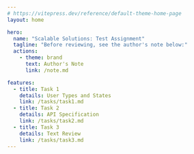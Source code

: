 ```yaml
---
# https://vitepress.dev/reference/default-theme-home-page
layout: home

hero:
  name: "Scalable Solutions: Test Assignment"
  tagline: "Before reviewing, see the author's note below:"
  actions:
    - theme: brand
      text: Author's Note
      link: /note.md

features:
  - title: Task 1
    details: User Types and States
    link: /tasks/task1.md
  - title: Task 2
    details: API Specification
    link: /tasks/task2.md
  - title: Task 3
    details: Text Review
    link: /tasks/task3.md
---
```

